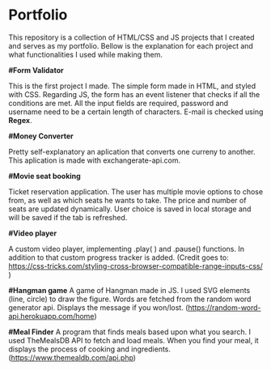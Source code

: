 # Portfolio 

This repository is a collection of HTML/CSS and JS projects that I created and serves as my portfolio. 
Bellow is the explanation for each project and what functionalities I used while making them.

<b>#Form Validator</b> 

This is the first project I made. The simple form made in HTML, and styled with CSS. 
Regarding JS, the form has an event listener that checks if all the conditions are met. 
All the input fields are required, password and username need to be a certain length of characters. E-mail is checked using <b>Regex</b>.
 
<b>#Money Converter</b>

Pretty self-explanatory an aplication that converts one curreny to another. 
This aplication is made with exchangerate-api.com. 

<b>#Movie seat booking</b>

Ticket reservation application. The user has multiple movie options to chose from, as well as which seats he wants to take. 
The price and number of seats are updated dynamically. User choice is saved in local storage and will be saved if the tab is refreshed. 

<b>#Video player</b>

A custom video player, implementing .play( ) and .pause() functions. In addition to that custom progress tracker is added. 
(Credit goes to:  https://css-tricks.com/styling-cross-browser-compatible-range-inputs-css/  ) 

<b>#Hangman game</b>
A game of Hangman made in JS. I used SVG elements (line, circle) to draw the figure. Words are fetched from the random word generator api. Displays the message if you won/lost.
(https://random-word-api.herokuapp.com/home)

<b>#Meal Finder</b>
A program that finds meals based upon what you search. I used TheMealsDB API to fetch and load meals. When you find your meal, it displays the process of cooking and ingredients. 
(https://www.themealdb.com/api.php)


